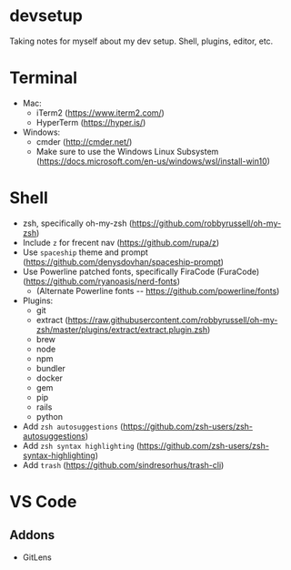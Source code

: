 # devsetup
Taking notes for myself about my dev setup. Shell, plugins, editor, etc.

# Terminal
* Mac:
  * iTerm2 (https://www.iterm2.com/)
  * HyperTerm (https://hyper.is/)
* Windows:
  * cmder (http://cmder.net/)
  * Make sure to use the Windows Linux Subsystem (https://docs.microsoft.com/en-us/windows/wsl/install-win10)

# Shell
* zsh, specifically oh-my-zsh (https://github.com/robbyrussell/oh-my-zsh)
* Include `z` for frecent nav (https://github.com/rupa/z)
* Use `spaceship` theme and prompt (https://github.com/denysdovhan/spaceship-prompt)
* Use Powerline patched fonts, specifically FiraCode (FuraCode) (https://github.com/ryanoasis/nerd-fonts)
  * (Alternate Powerline fonts -- https://github.com/powerline/fonts)
* Plugins:
  * git
  * extract (https://raw.githubusercontent.com/robbyrussell/oh-my-zsh/master/plugins/extract/extract.plugin.zsh)
  * brew
  * node
  * npm
  * bundler
  * docker
  * gem
  * pip
  * rails
  * python
* Add `zsh autosuggestions` (https://github.com/zsh-users/zsh-autosuggestions)
* Add `zsh syntax highlighting` (https://github.com/zsh-users/zsh-syntax-highlighting)
* Add `trash` (https://github.com/sindresorhus/trash-cli)

# VS Code

## Addons

* GitLens
